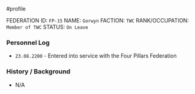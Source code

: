 #profile 

FEDERATION ID: `FP-15`
NAME: `Gorwyn`
FACTION: `TWC`
RANK/OCCUPATION: `Member of TWC`
STATUS: `On Leave`

### Personnel Log
- `23.08.2200` - Entered into service with the Four Pillars Federation

### History / Background
- N/A
